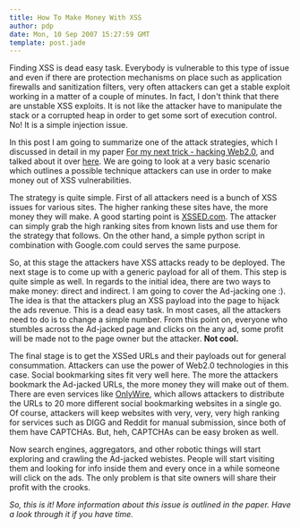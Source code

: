 ```yaml
---
title: How To Make Money With XSS
author: pdp
date: Mon, 10 Sep 2007 15:27:59 GMT
template: post.jade
---
```


Finding XSS is dead easy task. Everybody is vulnerable to this type of issue and even if there are protection mechanisms on place such as application firewalls and sanitization filters, very often attackers can get a stable exploit working in a matter of a couple of minutes. In fact, I don't think that there are unstable XSS exploits. It is not like the attacker have to manipulate the stack or a corrupted heap in order to get some sort of execution control. No! It is a simple injection issue.

In this post I am going to summarize one of the attack strategies, which I discussed in detail in my paper [For my next trick - hacking Web2.0](/blog/for-my-next-trick-hacking-web20), and talked about it over [here](/blog/owasp-day-2007). We are going to look at a very basic scenario which outlines a possible technique attackers can use in order to make money out of XSS vulnerabilities.

The strategy is quite simple. First of all attackers need is a bunch of XSS issues for various sites. The higher ranking these sites have, the more money they will make. A good starting point is [XSSED.com](http://www.xssed.com). The attacker can simply grab the high ranking sites from known lists and use them for the strategy that follows. On the other hand, a simple python script in combination with Google.com could serves the same purpose.

So, at this stage the attackers have XSS attacks ready to be deployed. The next stage is to come up with a generic payload for all of them. This step is quite simple as well. In regards to the initial idea, there are two ways to make money: direct and indirect. I am going to cover the Ad-jacking one :). The idea is that the attackers plug an XSS payload into the page to hijack the ads revenue. This is a dead easy task. In most cases, all the attackers need to do is to change a simple number. From this point on, everyone who stumbles across the Ad-jacked page and clicks on the any ad, some profit will be made not to the page owner but the attacker. **Not cool.**

The final stage is to get the XSSed URLs and their payloads out for general consummation. Attackers can use the power of Web2.0 technologies in this case. Social bookmarking sites fit very well here. The more the attackers bookmark the Ad-jacked URLs, the more money they will make out of them. There are even services like [OnlyWire](http://onlywire.com/), which allows attackers to distribute the URLs to 20 more different social bookmarking websites in a single go. Of course, attackers will keep websites with very, very, very high ranking for services such as DIGG and Reddit for manual submission, since both of them have CAPTCHAs. But, heh, CAPTCHAs can be easy broken as well.

Now search engines, aggregators, and other robotic things will start exploring and crawling the Ad-jacked webistes. People will start visiting them and looking for info inside them and every once in a while someone will click on the ads. The only problem is that site owners will share their profit with the crooks.

_So, this is it! More information about this issue is outlined in the paper. Have a look through it if you have time._
